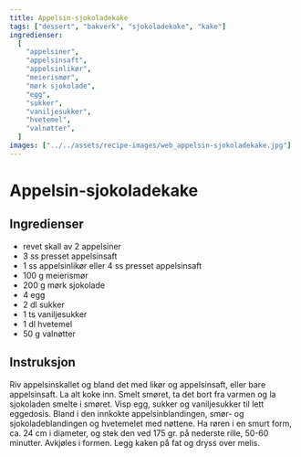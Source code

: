 ```yaml
---
title: Appelsin-sjokoladekake
tags: ["dessert", "bakverk", "sjokoladekake", "kake"]
ingredienser:
  [
    "appelsiner",
    "appelsinsaft",
    "appelsinlikør",
    "meierismør",
    "mørk sjokolade",
    "egg",
    "sukker",
    "vaniljesukker",
    "hvetemel",
    "valnøtter",
  ]
images: ["../../assets/recipe-images/web_appelsin-sjokoladekake.jpg"]
---
```


# Appelsin-sjokoladekake

## Ingredienser

- revet skall av 2 appelsiner
- 3 ss presset appelsinsaft
- 1 ss appelsinlikør eller 4 ss presset appelsinsaft
- 100 g meierismør
- 200 g mørk sjokolade
- 4 egg
- 2 dl sukker
- 1 ts vaniljesukker
- 1 dl hvetemel
- 50 g valnøtter

## Instruksjon

Riv appelsinskallet og bland det med likør og appelsinsaft, eller bare appelsinsaft. La alt koke inn. Smelt smøret, ta det bort fra varmen og la sjokoladen smelte i smøret. Visp egg, sukker og vaniljesukker til lett eggedosis. Bland i den innkokte appelsinblandingen, smør- og sjokoladeblandingen og hvetemelet med nøttene. Ha røren i en smurt form, ca. 24 cm i diameter, og stek den ved 175 gr. på nederste rille, 50-60 minutter. Avkjøles i formen. Legg kaken på fat og dryss over melis.
